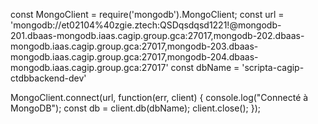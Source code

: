 const MongoClient = require('mongodb').MongoClient;
const url = 'mongodb://et02104%40zgie.ztech:QSDqsdqsd1221!@mongodb-201.dbaas-mongodb.iaas.cagip.group.gca:27017,mongodb-202.dbaas-mongodb.iaas.cagip.group.gca:27017,mongodb-203.dbaas-mongodb.iaas.cagip.group.gca:27017,mongodb-204.dbaas-mongodb.iaas.cagip.group.gca:27017'
const dbName = 'scripta-cagip-ctdbbackend-dev'

MongoClient.connect(url, function(err, client) {
    console.log("Connecté à MongoDB");
    const db = client.db(dbName);
    client.close();
  });
